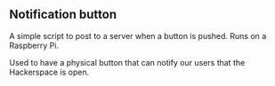 Notification button
-------------------------

A simple script to post to a server when a button is pushed. Runs on a Raspberry Pi. 

Used to have a physical button that can notify our users that the Hackerspace is open.
